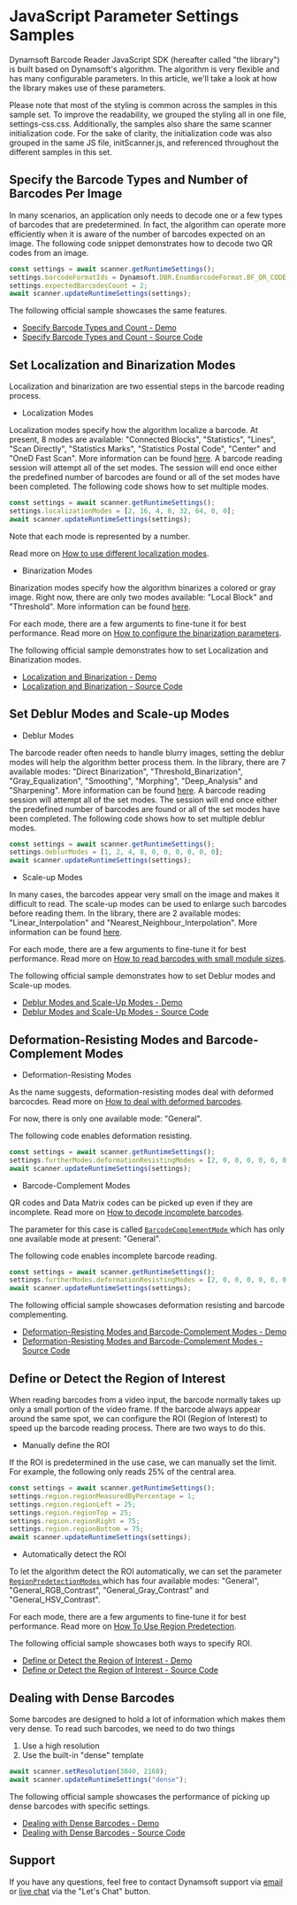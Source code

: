 # JavaScript Parameter Settings Samples

Dynamsoft Barcode Reader JavaScript SDK (hereafter called "the library") is built based on Dynamsoft's algorithm. The algorithm is very flexible and has many configurable parameters. In this article, we'll take a look at how the library makes use of these parameters.

Please note that most of the styling is common across the samples in this sample set. To improve the readability, we grouped the styling all in one file, settings-css.css. Additionally, the samples also share the same scanner initialization code. For the sake of clarity, the initialization code was also grouped in the same JS file, initScanner.js, and referenced throughout the different samples in this set.

## Specify the Barcode Types and Number of Barcodes Per Image

In many scenarios, an application only needs to decode one or a few types of barcodes that are predetermined. In fact, the algorithm can operate more efficiently when it is aware of the number of barcodes expected on an image. The following code snippet demonstrates how to decode two QR codes from an image.

```javascript
const settings = await scanner.getRuntimeSettings();
settings.barcodeFormatIds = Dynamsoft.DBR.EnumBarcodeFormat.BF_QR_CODE;
settings.expectedBarcodesCount = 2;
await scanner.updateRuntimeSettings(settings);
```

The following official sample showcases the same features.

* <a target = "_blank" href="https://demo.dynamsoft.com/samples/dbr/js/3.settings/1.barcodeFormats-expectedBarcodes.html">Specify Barcode Types and Count - Demo</a>
* <a target = "_blank" href="https://github.com/Dynamsoft/barcode-reader-javascript-samples/blob/main/3.settings/1.barcodeFormats-expectedBarcodes.html">Specify Barcode Types and Count - Source Code</a>

## Set Localization and Binarization Modes

Localization and binarization are two essential steps in the barcode reading process. 

* Localization Modes

Localization modes specify how the algorithm localize a barcode. At present, 8 modes are available: "Connected Blocks", "Statistics", "Lines", "Scan Directly", "Statistics Marks", "Statistics Postal Code", "Center" and "OneD Fast Scan". More information can be found [here](https://www.dynamsoft.com/barcode-reader/parameters/reference/localization-modes.html?ver=9.6.33). A barcode reading session will attempt all of the set modes. The session will end once either the predefined number of barcodes are found or all of the set modes have been completed. The following code shows how to set multiple modes.

```javascript
const settings = await scanner.getRuntimeSettings();
settings.localizationModes = [2, 16, 4, 8, 32, 64, 0, 0];
await scanner.updateRuntimeSettings(settings);
```

Note that each mode is represented by a number.

Read more on [How to use different localization modes](https://www.dynamsoft.com/barcode-reader/parameters/scenario-settings/how-to-set-localization-modes.html).

* Binarization Modes

Binarization modes specify how the algorithm binarizes a colored or gray image. Right now, there are only two modes available: "Local Block" and "Threshold". More information can be found [here](https://www.dynamsoft.com/barcode-reader/parameters/reference/binarization-modes.html?ver=9.6.33).

For each mode, there are a few arguments to fine-tune it for best performance. Read more on [How to configure the binarization parameters](https://www.dynamsoft.com/barcode-reader/parameters/scenario-settings/how-to-set-binarization-modes.html?ver=9.6.33).

The following official sample demonstrates how to set Localization and Binarization modes.

* <a target = "_blank" href="https://demo.dynamsoft.com/samples/dbr/js/3.settings/2.localizationModes-binarizationModes.html">Localization and Binarization - Demo</a>
* <a target = "_blank" href="https://github.com/Dynamsoft/barcode-reader-javascript-samples/blob/main/3.settings/2.localizationModes-binarizationModes.html">Localization and Binarization - Source Code</a>

## Set Deblur Modes and Scale-up Modes

* Deblur Modes

The barcode reader often needs to handle blurry images, setting the deblur modes will help the algorithm better process them. In the library, there are 7 available modes: "Direct Binarization", "Threshold_Binarization", "Gray_Equalization", "Smoothing", "Morphing", "Deep_Analysis" and "Sharpening". More information can be found [here](https://www.dynamsoft.com/barcode-reader/parameters/reference/deblur-modes.html?ver=9.6.33). A barcode reading session will attempt all of the set modes. The session will end once either the predefined number of barcodes are found or all of the set modes have been completed. The following code shows how to set multiple deblur modes.

```javascript
const settings = await scanner.getRuntimeSettings();
settings.deblurModes = [1, 2, 4, 8, 0, 0, 0, 0, 0, 0];
await scanner.updateRuntimeSettings(settings);
```

* Scale-up Modes

In many cases, the barcodes appear very small on the image and makes it difficult to read. The scale-up modes can be used to enlarge such barcodes before reading them. In the library, there are 2 available modes: "Linear_Interpolation" and "Nearest_Neighbour_Interpolation". More information can be found [here](https://www.dynamsoft.com/barcode-reader/parameters/reference/scale-up-modes.html?ver=9.6.33).

For each mode, there are a few arguments to fine-tune it for best performance. Read more on [How to read barcodes with small module sizes](https://www.dynamsoft.com/barcode-reader/parameters/scenario-settings/how-to-set-scaleup-modes.html?ver=9.6.33).

The following official sample demonstrates how to set Deblur modes and Scale-up modes.

* <a target = "_blank" href="https://demo.dynamsoft.com/samples/dbr/js/3.settings/3.blurred-small-barcodes.html">Deblur Modes and Scale-Up Modes - Demo</a>
* <a target = "_blank" href="https://github.com/Dynamsoft/barcode-reader-javascript-samples/blob/main/3.settings/2.localizationModes-binarizationModes.html">Deblur Modes and Scale-Up Modes - Source Code</a>

## Deformation-Resisting Modes and Barcode-Complement Modes

* Deformation-Resisting Modes

As the name suggests, deformation-resisting modes deal with deformed barcocdes. Read more on [How to deal with deformed barcodes](https://www.dynamsoft.com/barcode-reader/parameters/scenario-settings/resist-deformation.html?ver=9.6.33).

For now, there is only one available mode: "General".

The following code enables deformation resisting.

```javascript
const settings = await scanner.getRuntimeSettings();
settings.furtherModes.deformationResistingModes = [2, 0, 0, 0, 0, 0, 0, 0];
await scanner.updateRuntimeSettings(settings);
```

* Barcode-Complement Modes

QR codes and Data Matrix codes can be picked up even if they are incomplete. Read more on [How to decode incomplete barcodes](https://www.dynamsoft.com/barcode-reader/parameters/scenario-settings/how-to-set-barcode-complememt-modes.html?ver=9.6.33).

The parameter for this case is called [ `BarcodeComplementMode` ](https://www.dynamsoft.com/barcode-reader/parameters/reference/barcode-complement-modes.html?ver=9.6.33) which has only one available mode at present: "General".

The following code enables incomplete barcode reading.

```javascript
const settings = await scanner.getRuntimeSettings();
settings.furtherModes.deformationResistingModes = [2, 0, 0, 0, 0, 0, 0, 0];
await scanner.updateRuntimeSettings(settings);
```

The following official sample showcases deformation resisting and barcode complementing.

* <a target = "_blank" href="https://demo.dynamsoft.com/samples/dbr/js/3.settings/4.deformed-incomplete-barcodes.html">Deformation-Resisting Modes and Barcode-Complement Modes - Demo</a>
* <a target = "_blank" href="https://github.com/Dynamsoft/barcode-reader-javascript-samples/blob/main/3.settings/4.deformed-incomplete-barcodes.html">Deformation-Resisting Modes and Barcode-Complement Modes - Source Code</a>

## Define or Detect the Region of Interest

When reading barcodes from a video input, the barcode normally takes up only a small portion of the video frame. If the barcode always appear around the same spot, we can configure the ROI (Region of Interest) to speed up the barcode reading process. There are two ways to do this.

* Manually define the ROI

If the ROI is predetermined in the use case, we can manually set the limit. For example, the following only reads 25% of the central area.

```javascript
const settings = await scanner.getRuntimeSettings();
settings.region.regionMeasuredByPercentage = 1;
settings.region.regionLeft = 25;
settings.region.regionTop = 25;
settings.region.regionRight = 75;
settings.region.regionBottom = 75;
await scanner.updateRuntimeSettings(settings);
```

* Automatically detect the ROI

To let the algorithm detect the ROI automatically, we can set the parameter [ `RegionPredetectionModes` ](https://www.dynamsoft.com/barcode-reader/parameters/reference/region-predetection-modes.html?ver=9.6.33) which has four available modes: "General", "General_RGB_Contrast", "General_Gray_Contrast" and "General_HSV_Contrast". 

For each mode, there are a few arguments to fine-tune it for best performance. Read more on [How To Use Region Predetection](https://www.dynamsoft.com/barcode-reader/parameters/scenario-settings/how-to-use-region-predetection.html?ver=9.6.33).

The following official sample showcases both ways to specify ROI.

* <a target = "_blank" href="https://demo.dynamsoft.com/samples/dbr/js/3.settings/5.regionOfInterest-regionPredetection.html">Define or Detect the Region of Interest - Demo</a>
* <a target = "_blank" href="https://github.com/Dynamsoft/barcode-reader-javascript-samples/blob/main/3.settings/5.regionOfInterest-regionPredetection.html">Define or Detect the Region of Interest - Source Code</a>

## Dealing with Dense Barcodes

Some barcodes are designed to hold a lot of information which makes them very dense. To read such barcodes, we need to do two things

1. Use a high resolution 
2. Use the built-in "dense" template

```javascript
await scanner.setResolution(3840, 2160);
await scanner.updateRuntimeSettings("dense");
```

The following official sample showcases the performance of picking up dense barcodes with specific settings.

* <a target = "_blank" href="https://demo.dynamsoft.com/samples/dbr/js/3.settings/6.dense-barcodes.html">Dealing with Dense Barcodes - Demo</a>
* <a target = "_blank" href="https://github.com/Dynamsoft/barcode-reader-javascript-samples/blob/main/3.settings/6.dense-barcodes.html">Dealing with Dense Barcodes - Source Code</a>

## Support

If you have any questions, feel free to contact Dynamsoft support via [email](mailto:support@dynamsoft.com) or [live chat](https://www.dynamsoft.com/barcode-reader/sdk-javascript/) via the "Let's Chat" button.
